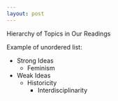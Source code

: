 ```yaml
---
layout: post
---
```



Hierarchy of Topics in Our Readings 

Example of unordered list:
* Strong Ideas
  * Feminism
* Weak Ideas
  * Historicity 
     * Interdisciplinarity
